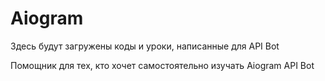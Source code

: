 # Aiogram

Здесь будут загружены коды и уроки, написанные для API Bot 

Помощник для тех, кто хочет самостоятельно изучать Aiogram API Bot

